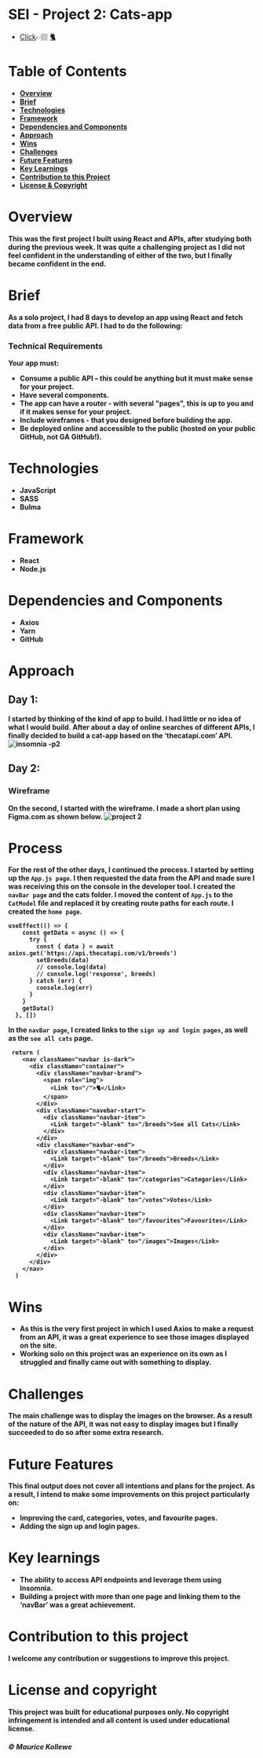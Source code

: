 # SEI - Project 2: Cats-app 
- [Click](#click)👉🏽 [<b>🐈](https://app.netlify.com/sites/maurice-cats-app-project2)
# Table of Contents
- [Overview](#overview)
- [Brief](#brief)
- [Technologies](#technologies)
- [Framework](#framework)
- [Dependencies and Components](#dependencies-and-components)
- [Approach](#approach)
- [Wins](#wins)
- [Challenges](#challenges)
- [Future Features](#future-features)
- [Key Learnings](#key-learnings)
- [Contribution to this Project](#contribution-to-this-project)
- [License & Copyright](#license-and-copyright)
#  Overview
This was the first project I built using React and APIs, after studying both during the previous week. It was quite a challenging project as I did not feel confident in the understanding of either of the two, but I finally became confident in the end.
#  Brief
As a solo project, I had 8 days to develop an app using React and fetch data from a  free public API. I had to do the following:
### Technical Requirements
Your app must:
* **Consume a public API** – this could be anything but it must make sense for your project.
* **Have several components.**
* **The app can have a router** - with several "pages", this is up to you and if it makes sense for your project.
* **Include wireframes** - that you designed before building the app.
* **Be deployed online** and accessible to the public (hosted on your public GitHub, not GA GitHub!).
#  Technologies
 - JavaScript
 - SASS 
 - Bulma
#  Framework
 - React
 - Node.js
 #  Dependencies and Components
 - Axios
 - Yarn
 - GitHub
#  Approach
## Day 1:
I started by thinking of the kind of app to build. I had little or no idea of what I would build. After about a day of online searches of different APIs, I finally decided to build a cat-app based on the ‘thecatapi.com’ API.
![insomnia -p2](https://user-images.githubusercontent.com/84001897/131241013-f5fb938e-2cfe-4079-95a0-d798266bd26c.png)
## Day 2:
### Wireframe
On the second, I started with the wireframe.
I made a short plan using Figma.com as shown below.
![project 2](https://user-images.githubusercontent.com/84001897/131218622-f590b6c8-a36c-4c9c-805c-d17a9e16161b.png)
#  Process
For the rest of the other days, I continued the process. I started by setting up the `App.js page`. I then requested the data from the API and made sure I was receiving this on the console in the developer tool.
I created the `navBar page` and the cats folder. I moved the content of `App.js` to the `CatModel` file and replaced it by creating route paths for each route. 
I created the `home page`.
 
    useEffect(() => {
        const getData = async () => {
          try {
            const { data } = await axios.get('https://api.thecatapi.com/v1/breeds')
            setBreeds(data)
            // console.log(data)
            // console.log('response', breeds)
          } catch (err) {
            console.log(err)
          }
        }
        getData()
      }, [])
 
In the `navBar page`, I created links to the `sign up and login pages`, as well as the `see all cats` page. 
 
     return (
        <nav className="navbar is-dark">
          <div className="container">
            <div className="navbar-brand">
              <span role="img">
                <Link to="/">🐈</Link>
              </span>
            </div>
            <div className="navebar-start">
              <div className="navbar-item">
                <Link target="-blank" to="/breeds">See all Cats</Link>
              </div>
            </div>
            <div className="navbar-end">
              <div className="navbar-item">
                <Link target="-blank" to="/breeds">Breeds</Link>
              </div>
              <div className="navbar-item">
                <Link target="-blank" to="/categories">Categories</Link>
              </div>
              <div className="navbar-item">
                <Link target="-blank" to="/votes">Votes</Link>
              </div>
              <div className="navbar-item">
                <Link target="-blank" to="/favourites">Favourites</Link>
              </div>
              <div className="navbar-item">
                <Link target="-blank" to="/images">Images</Link>
              </div>
            </div>
          </div>
        </nav>
      )
 
#  Wins
- As this is the very first project in which I used Axios to make a request from an API, it was a great experience to see those images displayed on the site.    
- Working solo on this project was an experience on its own as I struggled and finally came out with something to display.
#  Challenges
The main challenge was to display the images on the browser. As a result of the nature of the API, it was not easy to display images but I finally succeeded to do so after some extra research. 
#  Future Features
This final output does not cover all  intentions and plans for the project. As a result, I intend to make some improvements on this project particularly on:
- Improving the card, categories, votes, and favourite pages.
- Adding the sign up and login pages.
#  Key learnings
- The ability to access API endpoints and leverage them using Insomnia.
- Building a project with more than one page and linking them to the ‘navBar’ was a great achievement. 
#  Contribution to this project
I welcome any contribution or suggestions to improve this project.
#  License and copyright
This project was built for educational purposes only. No copyright infringement is intended and all content is used under educational license.



##### © Maurice Kollewe
